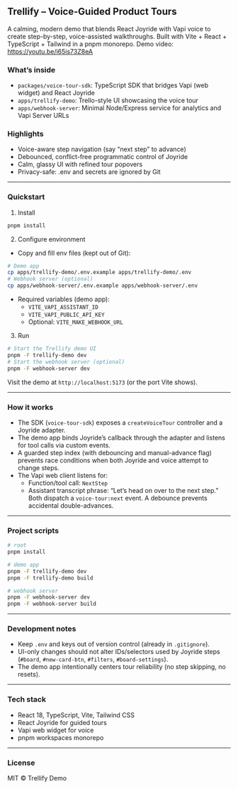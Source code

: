 ## Trellify – Voice-Guided Product Tours

A calming, modern demo that blends React Joyride with Vapi voice to create step-by-step, voice-assisted walkthroughs. Built with Vite + React + TypeScript + Tailwind in a pnpm monorepo.
Demo video: https://youtu.be/i65is73Z8eA

### What’s inside
- `packages/voice-tour-sdk`: TypeScript SDK that bridges Vapi (web widget) and React Joyride
- `apps/trellify-demo`: Trello-style UI showcasing the voice tour
- `apps/webhook-server`: Minimal Node/Express service for analytics and Vapi Server URLs

### Highlights
- Voice-aware step navigation (say “next step” to advance)
- Debounced, conflict-free programmatic control of Joyride
- Calm, glassy UI with refined tour popovers
- Privacy-safe: .env and secrets are ignored by Git

---

### Quickstart

1) Install
```bash
pnpm install
```

2) Configure environment
- Copy and fill env files (kept out of Git):
```bash
# Demo app
cp apps/trellify-demo/.env.example apps/trellify-demo/.env
# Webhook server (optional)
cp apps/webhook-server/.env.example apps/webhook-server/.env
```
- Required variables (demo app):
  - `VITE_VAPI_ASSISTANT_ID`
  - `VITE_VAPI_PUBLIC_API_KEY`
  - Optional: `VITE_MAKE_WEBHOOK_URL`

3) Run
```bash
# Start the Trellify demo UI
pnpm -F trellify-demo dev
# Start the webhook server (optional)
pnpm -F webhook-server dev
```
Visit the demo at `http://localhost:5173` (or the port Vite shows).

---

### How it works
- The SDK (`voice-tour-sdk`) exposes a `createVoiceTour` controller and a Joyride adapter.
- The demo app binds Joyride’s callback through the adapter and listens for tool calls via custom events.
- A guarded step index (with debouncing and manual-advance flag) prevents race conditions when both Joyride and voice attempt to change steps.
- The Vapi web client listens for:
  - Function/tool call: `NextStep`
  - Assistant transcript phrase: “Let’s head on over to the next step.”
  Both dispatch a `voice-tour:next` event. A debounce prevents accidental double-advances.

---

### Project scripts
```bash
# root
pnpm install

# demo app
pnpm -F trellify-demo dev
pnpm -F trellify-demo build

# webhook server
pnpm -F webhook-server dev
pnpm -F webhook-server build
```

---

### Development notes
- Keep `.env` and keys out of version control (already in `.gitignore`).
- UI-only changes should not alter IDs/selectors used by Joyride steps (`#board`, `#new-card-btn`, `#filters`, `#board-settings`).
- The demo app intentionally centers tour reliability (no step skipping, no resets).

---

### Tech stack
- React 18, TypeScript, Vite, Tailwind CSS
- React Joyride for guided tours
- Vapi web widget for voice
- pnpm workspaces monorepo

---

### License
MIT © Trellify Demo 
